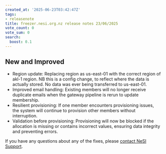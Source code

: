 ```yaml
---
created_at: '2025-06-23T03:42:47Z'
tags:
- releasenote
title: freezer.nesi.org.nz release notes 23/06/2025
vote_count: 0
vote_sum: 0
search:
  boost: 0.1
---
```


## New and Improved

- Region update: Replacing region as us-east-01 with the correct region of akl-1 region. NB this is a config change, to reflect where the data is actually stored. No data was ever being transferred to us-east-01.  
- Improved email handling: Existing members will no longer receive duplicate emails when the gateway pipeline is rerun to update membership.  
- Resilient provisioning: If one member encounters provisioning issues, the system will continue to provision other members without interruption.
- Validation before provisioning: Provisioning will now be blocked if the allocation is missing or contains incorrect values, ensuring data integrity and preventing errors.  

If you have any questions about any of the fixes,
please [contact NeSI Support](mailto:support@nesi.org.nz "mailto:support@nesi.org.nz").
